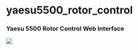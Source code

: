 # yaesu5500_rotor_control

<h3>Yaesu 5500 Rotor Control Web Interface</h3>

<p>
<img src="https://raw.githubusercontent.com/granasat/yaesu5500_rotor_control/dd2129302d31280038100b623d8d5f2aa4b43b1d/doc/control.png" style="max-width:100%;">
</p>